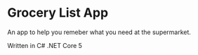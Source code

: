 # Grocery List App

An app to help you remeber what you need at the supermarket. 

Written in C# .NET Core 5